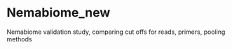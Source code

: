 # Nemabiome_new
Nemabiome validation study, comparing cut offs for reads, primers, pooling methods 
